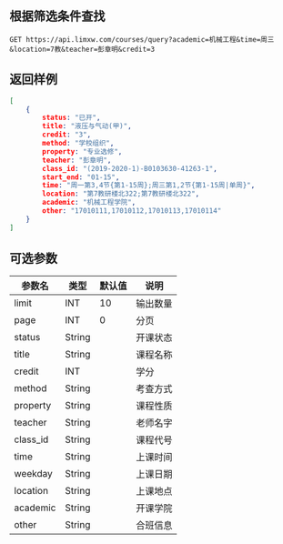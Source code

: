 ## 根据筛选条件查找
```url
GET https://api.limxw.com/courses/query?academic=机械工程&time=周三&location=7教&teacher=彭章明&credit=3
```


## 返回样例
```json
[
    {
        status: "已开",
        title: "液压与气动(甲)",
        credit: "3",
        method: "学校组织",
        property: "专业选修",
        teacher: "彭章明",
        class_id: "(2019-2020-1)-B0103630-41263-1",
        start_end: "01-15",
        time: "周一第3,4节{第1-15周};周三第1,2节{第1-15周|单周}",
        location: "第7教研楼北322;第7教研楼北322",
        academic: "机械工程学院",
        other: "17010111,17010112,17010113,17010114"
    }
]
```


## 可选参数

| 参数名 | 类型 | 默认值 | 说明   |
| -------- | ------ |----|-------- |
| limit | INT    | 10 |输出数量 |
| page  | INT    | 0  |分页     |
| status   | String |    |开课状态 |
| title    | String |    |课程名称 |
| credit   | INT    |    |学分   |
| method   | String |    |考查方式 |
| property | String |    |课程性质 |
| teacher  | String |    |老师名字 |
| class_id | String |    |课程代号 |
| time     | String |    |上课时间 |
| weekday  | String |    |上课日期 |
| location | String |    |上课地点 |
| academic | String |    |开课学院 |
| other    | String |    |合班信息 |
